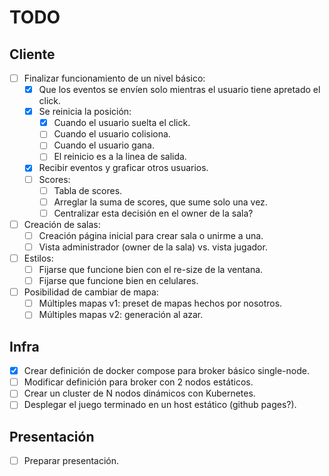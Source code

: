 # TODO

## Cliente

- [ ] Finalizar funcionamiento de un nivel básico:
  - [x] Que los eventos se envíen solo mientras el usuario tiene apretado el click.
  - [x] Se reinicia la posición:
    - [x] Cuando el usuario suelta el click.
    - [ ] Cuando el usuario colisiona.
    - [ ] Cuando el usuario gana.
    - [ ] El reinicio es a la linea de salida.
  - [x] Recibir eventos y graficar otros usuarios.
  - [ ] Scores:
    - [ ] Tabla de scores.
    - [ ] Arreglar la suma de scores, que sume solo una vez.
    - [ ] Centralizar esta decisión en el owner de la sala?
- [ ] Creación de salas:
  - [ ] Creación página inicial para crear sala o unirme a una.
  - [ ] Vista administrador (owner de la sala) vs. vista jugador.
- [ ] Estilos:
  - [ ] Fijarse que funcione bien con el re-size de la ventana.
  - [ ] Fijarse que funcione bien en celulares.
- [ ] Posibilidad de cambiar de mapa:
  - [ ] Múltiples mapas v1: preset de mapas hechos por nosotros.
  - [ ] Múltiples mapas v2: generación al azar.

## Infra

- [x] Crear definición de docker compose para broker básico single-node.
- [ ] Modificar definición para broker con 2 nodos estáticos.
- [ ] Crear un cluster de N nodos dinámicos con Kubernetes.
- [ ] Desplegar el juego terminado en un host estático (github pages?).

## Presentación

- [ ] Preparar presentación.
